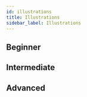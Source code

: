 ```yaml
---
id: illustrations
title: Illustrations
sidebar_label: Illustrations
---
```


## Beginner

## Intermediate

## Advanced
